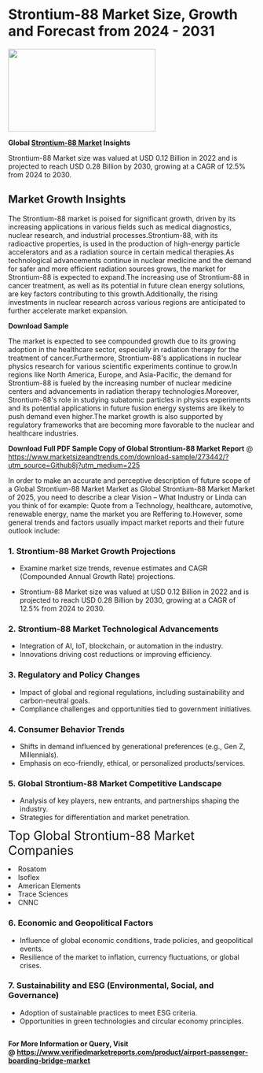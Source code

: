 <H1>Strontium-88 Market Size, Growth and Forecast from 2024 - 2031</H1><img class="aligncenter size-medium wp-image-584254" src="https://thirdeyenews.in/wp-content/uploads/2024/09/Global-Market-Research-300x168.jpeg" alt="" width="300" height="168" /><p><strong>Global&nbsp;<a href="https://www.marketsizeandtrends.com/download-sample/273442/?utm_source=Github8j?utm_medium=225">Strontium-88 Market</a> Insights</strong></p><p>Strontium-88 Market size was valued at USD 0.12 Billion in 2022 and is projected to reach USD 0.28 Billion by 2030, growing at a CAGR of 12.5% from 2024 to 2030.</p><p><h2>Market Growth Insights</h2> <p>The Strontium-88 market is poised for significant growth, driven by its increasing applications in various fields such as medical diagnostics, nuclear research, and industrial processes.Strontium-88, with its radioactive properties, is used in the production of high-energy particle accelerators and as a radiation source in certain medical therapies.As technological advancements continue in nuclear medicine and the demand for safer and more efficient radiation sources grows, the market for Strontium-88 is expected to expand.The increasing use of Strontium-88 in cancer treatment, as well as its potential in future clean energy solutions, are key factors contributing to this growth.Additionally, the rising investments in nuclear research across various regions are anticipated to further accelerate market expansion.</p> <p><strong>Download Sample</strong></p> <p>The market is expected to see compounded growth due to its growing adoption in the healthcare sector, especially in radiation therapy for the treatment of cancer.Furthermore, Strontium-88's applications in nuclear physics research for various scientific experiments continue to grow.In regions like North America, Europe, and Asia-Pacific, the demand for Strontium-88 is fueled by the increasing number of nuclear medicine centers and advancements in radiation therapy technologies.Moreover, Strontium-88's role in studying subatomic particles in physics experiments and its potential applications in future fusion energy systems are likely to push demand even higher.The market growth is also supported by regulatory frameworks that are becoming more favorable to the nuclear and healthcare industries.<p><span class=""><strong>Download Full PDF Sample Copy of Global Strontium-88 Market Report</strong> @ <a href="https://www.marketsizeandtrends.com/download-sample/273442/?utm_source=Github8j?utm_medium=225" target="_blank">https://www.marketsizeandtrends.com/download-sample/273442/?utm_source=Github8j?utm_medium=225</a></span></p><p>In order to make an accurate and perceptive description of future scope of a Global&nbsp;Strontium-88 Market Market as Global&nbsp;Strontium-88 Market Market of 2025, you need to describe a clear Vision &ndash; What Industry or Linda can you think of for example: Quote from a Technology, healthcare, automotive, renewable energy, name the market you are Reffering to.However, some general trends and factors usually impact market reports and their future outlook include:</p><h3>1.&nbsp;<strong>Strontium-88 Market Growth Projections</strong></h3><ul><li>Examine market size trends, revenue estimates and CAGR (Compounded Annual Growth Rate) projections.</li><li><p>Strontium-88 Market size was valued at USD 0.12 Billion in 2022 and is projected to reach USD 0.28 Billion by 2030, growing at a CAGR of 12.5% from 2024 to 2030.</p></li></ul><h3>2.&nbsp;<strong>Strontium-88 Market Technological Advancements</strong></h3><ul><li>Integration of AI, IoT, blockchain, or automation in the industry.</li><li>Innovations driving cost reductions or improving efficiency.</li></ul><h3>3.&nbsp;<strong>Regulatory and Policy Changes</strong></h3><ul><li>Impact of global and regional regulations, including sustainability and carbon-neutral goals.</li><li>Compliance challenges and opportunities tied to government initiatives.</li></ul><h3>4.&nbsp;<strong>Consumer Behavior Trends</strong></h3><ul><li>Shifts in demand influenced by generational preferences (e.g., Gen Z, Millennials).</li><li>Emphasis on eco-friendly, ethical, or personalized products/services.</li></ul><h3>5.&nbsp;<strong>Global Strontium-88 Market Competitive Landscape</strong></h3><ul><li>Analysis of key players, new entrants, and partnerships shaping the industry.</li><li>Strategies for differentiation and market penetration.</li></ul><p data-pm-slice="1 1 []"><span style="color: inherit; font-family: inherit; font-size: 25px;">Top Global Strontium-88 Market Companies</span></p><div class="" data-test-id=""><p><li>Rosatom</li><li> Isoflex</li><li> American Elements</li><li> Trace Sciences</li><li> CNNC</li></p></div><h3>6.&nbsp;<strong>Economic and Geopolitical Factors</strong></h3><ul><li>Influence of global economic conditions, trade policies, and geopolitical events.</li><li>Resilience of the market to inflation, currency fluctuations, or global crises.</li></ul><h3>7.&nbsp;<strong>Sustainability and ESG (Environmental, Social, and Governance)</strong></h3><ul><li>Adoption of sustainable practices to meet ESG criteria.</li><li>Opportunities in green technologies and circular economy principles.</li></ul><h2><strong style="font-size: 14px;">For More Information or Query, Visit @&nbsp;</strong><a style="background-color: #ffffff; font-size: 14px;" href="https://www.marketsizeandtrends.com/report/strontium-88-market/" target="_blank">https://www.verifiedmarketreports.com/product/airport-passenger-boarding-bridge-market</a></h2>